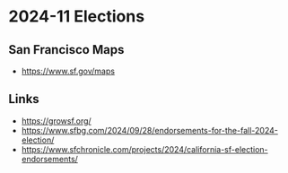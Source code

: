 # 2024-11 Elections

## San Francisco Maps

* https://www.sf.gov/maps

## Links

* https://growsf.org/
* https://www.sfbg.com/2024/09/28/endorsements-for-the-fall-2024-election/
* https://www.sfchronicle.com/projects/2024/california-sf-election-endorsements/
